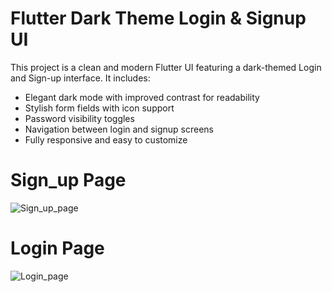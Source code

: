 # Flutter Dark Theme Login & Signup UI
This project is a clean and modern Flutter UI featuring a dark-themed Login and Sign-up interface. It includes:
- Elegant dark mode with improved contrast for readability
- Stylish form fields with icon support
- Password visibility toggles
- Navigation between login and signup screens
- Fully responsive and easy to customize

# Sign_up Page

![Sign_up_page](https://github.com/user-attachments/assets/f5d9ab7e-b54e-4442-9ced-9a726409b7e9)

# Login Page
![Login_page](https://github.com/user-attachments/assets/b32ebf4b-9161-4253-8c86-677b92f3cfee)
